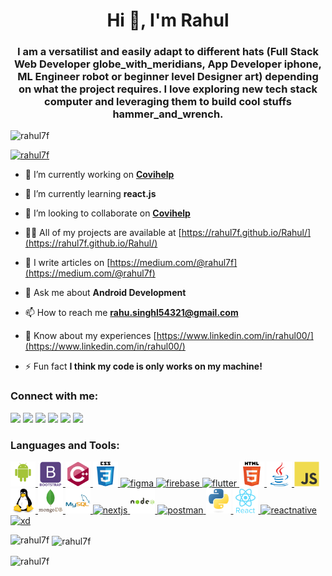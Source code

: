 <h1 align="center">Hi 👋, I'm Rahul</h1>
<h3 align="center">I am a versatilist and easily adapt to different hats (Full Stack Web Developer globe_with_meridians, App Developer iphone, ML Engineer robot or beginner level Designer art) depending on what the project requires. I love exploring new tech stack computer and leveraging them to build cool stuffs hammer_and_wrench.</h3>

<p align="left"> <img src="https://komarev.com/ghpvc/?username=rahul7f&label=Profile%20views&color=0e75b6&style=flat" alt="rahul7f" /> </p>

<p align="left"> <a href="https://github.com/ryo-ma/github-profile-trophy"><img src="https://github-profile-trophy.vercel.app/?username=rahul7f" alt="rahul7f" /></a> </p>



- 🔭 I’m currently working on  [**Covihelp**](https://github.com/Rahul7f/Covihelp)

- 🌱 I’m currently learning **react.js**

- 👯 I’m looking to collaborate on [**Covihelp**](https://github.com/Rahul7f/Covihelp)

- 👨‍💻 All of my projects are available at [https://rahul7f.github.io/Rahul/](https://rahul7f.github.io/Rahul/)

- 📝 I write articles on [https://medium.com/@rahul7f](https://medium.com/@rahul7f)

- 💬 Ask me about **Android Development**

- 📫 How to reach me **rahu.singhl54321@gmail.com**

- 📄 Know about my experiences [https://www.linkedin.com/in/rahul00/](https://www.linkedin.com/in/rahul00/)

- ⚡ Fun fact **I think my code is only works on my machine!**

<h3 align="left">Connect with me:</h3>
<p align="left">
    <a href="https://linkedin.com/in/https://www.linkedin.com/in/rahul00/" target="blank"><img
            src="https://img.icons8.com/fluent/48/000000/linkedin.png" /></a>
    <a href="https://stackoverflow.com/users/https://stackoverflow.com/users/14077964/rahul-singh" target="blank"><img
            src="https://img.icons8.com/color/48/000000/stackoverflow.png" /></a>
    <a href="https://instagram.com/https://www.instagram.com/rsin_2105/" target="blank"><img src="https://img.icons8.com/fluent/48/000000/instagram-new.png"/></a>
    <a href="https://www.hackerrank.com/https://www.hackerrank.com/rahul_7f" target="blank"><img
            src="https://img.icons8.com/windows/48/000000/hackerrank.png" /></a>
    <a href="https://auth.geeksforgeeks.org/user/https://auth.geeksforgeeks.org/user/rahul_7f/profile"
        target="blank"><img src="https://img.icons8.com/color/48/000000/GeeksforGeeks.png" /></a>
    <a href="https://discord.gg/Rahul#6076" target="blank"><img
            src="https://img.icons8.com/color/48/000000/discord-logo.png" /></a>
</p>

<h3 align="left">Languages and Tools:</h3>
<p align="left"> <a href="https://developer.android.com" target="_blank"> <img src="https://raw.githubusercontent.com/devicons/devicon/master/icons/android/android-original-wordmark.svg" alt="android" width="40" height="40"/> </a> <a href="https://getbootstrap.com" target="_blank"> <img src="https://raw.githubusercontent.com/devicons/devicon/master/icons/bootstrap/bootstrap-plain-wordmark.svg" alt="bootstrap" width="40" height="40"/> </a> <a href="https://www.w3schools.com/cpp/" target="_blank"> <img src="https://raw.githubusercontent.com/devicons/devicon/master/icons/cplusplus/cplusplus-original.svg" alt="cplusplus" width="40" height="40"/> </a> <a href="https://www.w3schools.com/css/" target="_blank"> <img src="https://raw.githubusercontent.com/devicons/devicon/master/icons/css3/css3-original-wordmark.svg" alt="css3" width="40" height="40"/> </a> <a href="https://www.figma.com/" target="_blank"> <img src="https://www.vectorlogo.zone/logos/figma/figma-icon.svg" alt="figma" width="40" height="40"/> </a> <a href="https://firebase.google.com/" target="_blank"> <img src="https://www.vectorlogo.zone/logos/firebase/firebase-icon.svg" alt="firebase" width="40" height="40"/> </a> <a href="https://flutter.dev" target="_blank"> <img src="https://www.vectorlogo.zone/logos/flutterio/flutterio-icon.svg" alt="flutter" width="40" height="40"/> </a> <a href="https://www.w3.org/html/" target="_blank"> <img src="https://raw.githubusercontent.com/devicons/devicon/master/icons/html5/html5-original-wordmark.svg" alt="html5" width="40" height="40"/> </a> <a href="https://www.java.com" target="_blank"> <img src="https://raw.githubusercontent.com/devicons/devicon/master/icons/java/java-original.svg" alt="java" width="40" height="40"/> </a> <a href="https://developer.mozilla.org/en-US/docs/Web/JavaScript" target="_blank"> <img src="https://raw.githubusercontent.com/devicons/devicon/master/icons/javascript/javascript-original.svg" alt="javascript" width="40" height="40"/> </a> <a href="https://www.linux.org/" target="_blank"> <img src="https://raw.githubusercontent.com/devicons/devicon/master/icons/linux/linux-original.svg" alt="linux" width="40" height="40"/> </a> <a href="https://www.mongodb.com/" target="_blank"> <img src="https://raw.githubusercontent.com/devicons/devicon/master/icons/mongodb/mongodb-original-wordmark.svg" alt="mongodb" width="40" height="40"/> </a> <a href="https://www.mysql.com/" target="_blank"> <img src="https://raw.githubusercontent.com/devicons/devicon/master/icons/mysql/mysql-original-wordmark.svg" alt="mysql" width="40" height="40"/> </a> <a href="https://nextjs.org/" target="_blank"> <img src="https://cdn.worldvectorlogo.com/logos/nextjs-3.svg" alt="nextjs" width="40" height="40"/> </a> <a href="https://nodejs.org" target="_blank"> <img src="https://raw.githubusercontent.com/devicons/devicon/master/icons/nodejs/nodejs-original-wordmark.svg" alt="nodejs" width="40" height="40"/> </a> <a href="https://postman.com" target="_blank"> <img src="https://www.vectorlogo.zone/logos/getpostman/getpostman-icon.svg" alt="postman" width="40" height="40"/> </a> <a href="https://www.python.org" target="_blank"> <img src="https://raw.githubusercontent.com/devicons/devicon/master/icons/python/python-original.svg" alt="python" width="40" height="40"/> </a> <a href="https://reactjs.org/" target="_blank"> <img src="https://raw.githubusercontent.com/devicons/devicon/master/icons/react/react-original-wordmark.svg" alt="react" width="40" height="40"/> </a> <a href="https://reactnative.dev/" target="_blank"> <img src="https://reactnative.dev/img/header_logo.svg" alt="reactnative" width="40" height="40"/> </a> <a href="https://www.adobe.com/products/xd.html" target="_blank"> <img src="https://cdn.worldvectorlogo.com/logos/adobe-xd.svg" alt="xd" width="40" height="40"/> </a> </p>

<p><img align="left" src="https://github-readme-stats.vercel.app/api/top-langs?username=rahul7f&show_icons=true&locale=en&layout=compact" alt="rahul7f" /></p>

<p>&nbsp;<img align="center" src="https://github-readme-stats.vercel.app/api?username=rahul7f&show_icons=true&locale=en" alt="rahul7f" /></p>

<p><img align="center" src="https://github-readme-streak-stats.herokuapp.com/?user=rahul7f&" alt="rahul7f" /></p>

